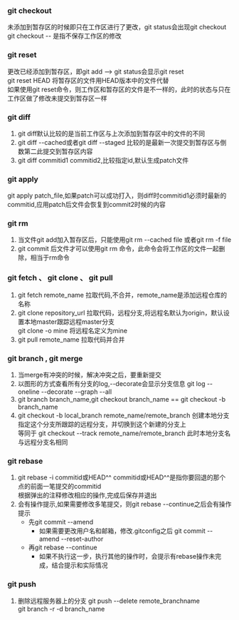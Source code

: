 ### git checkout 
 未添加到暂存区的时候即只在工作区进行了更改，git status会出现git checkout  
 git checkout -- <file> 是指不保存工作区的修改
 
### git reset
 更改已经添加到暂存区，即git add <file> --> git status会显示git reset  
 git reset HEAD <file>将暂存区的文件用HEAD版本中的文件代替  
 如果使用git reset命令，则工作区和暂存区的文件是不一样的，此时的状态与只在工作区做了修改未提交到暂存区一样  
 
### git diff
 1. git diff默认比较的是当前工作区与上次添加到暂存区中的文件的不同
 2. git diff --cached或者git diff --staged 比较的是最新一次提交到暂存区与倒数第二此提交到暂存区内容
 3. git diff commitid1 commitid2,比较指定id,默认生成patch文件
 
### git apply 
 git apply patch_file,如果patch可以成功打入，则diff时commitid1必须时最新的commitid,应用patch后文件会恢复到commit2时候的内容
 
### git rm
 1. 当文件git add加入暂存区后，只能使用git rm --cached file 或者git rm -f file 
 2. git commit 后文件才可以使用git rm 命令，此命令会将工作区的文件一起删除，相当于rm命令
 
### git fetch 、 git clone 、 git pull
 1. git fetch remote_name 拉取代码,不合并，remote_name是添加远程仓库的名称
 2. git clone repository_url 拉取代码，远程分支,将远程名默认为origin，默认设置本地master跟踪远程master分支  
    git clone -o mine 将远程名定义为mine
 3. git pull remote_name 拉取代码并合并
 
### git branch , git merge
 1. 当merge有冲突的时候，解决冲突之后，要重新提交
 2. 以图形的方式查看所有分支的log,--decorate会显示分支信息 git log --oneline --decorate --graph --all
 3. git branch branch_name,git checkout branch_name == git checkout -b branch_name
 4. git checkout -b local_branch remote_name/remote_branch 创建本地分支指定这个分支所跟踪的远程分支，并切换到这个新建的分支上  
    等同于 git checkout --track remote_name/remote_branch 此时本地分支名与远程分支名相同
 
### git rebase
 1. git rebase -i commitid或HEAD^^ commitid或HEAD^^是指你要回退的那个点的前面一笔提交的commitid  
    根据弹出的注释修改相应的操作,完成后保存并退出
 2. 会有操作提示,如果需要修改多笔提交，则git rebase --continue之后会有操作提示
    - 先git commit --amend   
      - 如果需要更改用户名和邮箱，修改.gitconfig之后 git commit --amend --reset-author
    - 再git rebase --continue
      - 如果不执行这一步，执行其他的操作时，会提示有rebase操作未完成，结合提示和实际情况

### git push 
 1. 删除远程服务器上的分支 git push --delete remote_branchname  
    git branch -r -d branch_name
